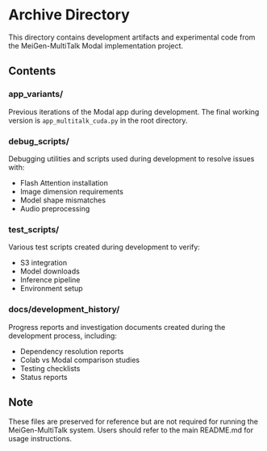 # Archive Directory

This directory contains development artifacts and experimental code from the MeiGen-MultiTalk Modal implementation project.

## Contents

### app_variants/
Previous iterations of the Modal app during development. The final working version is `app_multitalk_cuda.py` in the root directory.

### debug_scripts/
Debugging utilities and scripts used during development to resolve issues with:
- Flash Attention installation
- Image dimension requirements
- Model shape mismatches
- Audio preprocessing

### test_scripts/
Various test scripts created during development to verify:
- S3 integration
- Model downloads
- Inference pipeline
- Environment setup

### docs/development_history/
Progress reports and investigation documents created during the development process, including:
- Dependency resolution reports
- Colab vs Modal comparison studies
- Testing checklists
- Status reports

## Note

These files are preserved for reference but are not required for running the MeiGen-MultiTalk system. Users should refer to the main README.md for usage instructions.